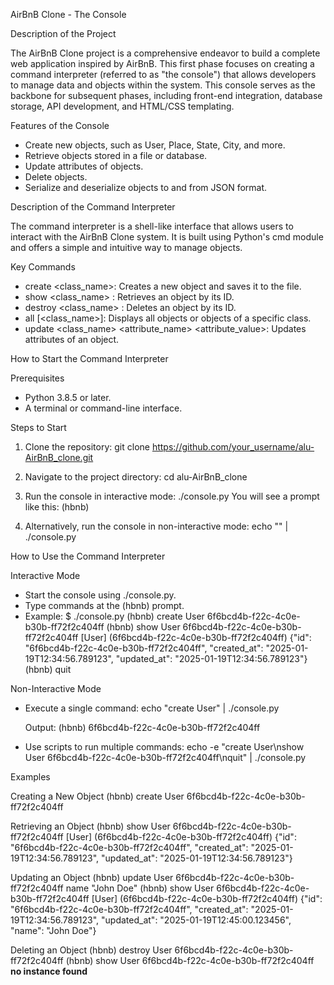 AirBnB Clone - The Console

Description of the Project

The AirBnB Clone project is a comprehensive endeavor to build a complete web application inspired by AirBnB. This first phase focuses on creating a command interpreter (referred to as "the console") that allows developers to manage data and objects within the system. This console serves as the backbone for subsequent phases, including front-end integration, database storage, API development, and HTML/CSS templating.

Features of the Console
- Create new objects, such as User, Place, State, City, and more.
- Retrieve objects stored in a file or database.
- Update attributes of objects.
- Delete objects.
- Serialize and deserialize objects to and from JSON format.

Description of the Command Interpreter

The command interpreter is a shell-like interface that allows users to interact with the AirBnB Clone system. It is built using Python's cmd module and offers a simple and intuitive way to manage objects.

Key Commands
- create <class_name>: Creates a new object and saves it to the file.
- show <class_name> <id>: Retrieves an object by its ID.
- destroy <class_name> <id>: Deletes an object by its ID.
- all [<class_name>]: Displays all objects or objects of a specific class.
- update <class_name> <id> <attribute_name> <attribute_value>: Updates attributes of an object.


How to Start the Command Interpreter

Prerequisites
- Python 3.8.5 or later.
- A terminal or command-line interface.

Steps to Start
1. Clone the repository:
   git clone https://github.com/your_username/alu-AirBnB_clone.git

2. Navigate to the project directory:
   cd alu-AirBnB_clone

3. Run the console in interactive mode:
   ./console.py
   You will see a prompt like this:
   (hbnb)

4. Alternatively, run the console in non-interactive mode:
   echo "<command>" | ./console.py


How to Use the Command Interpreter

Interactive Mode
- Start the console using ./console.py.
- Type commands at the (hbnb) prompt.
- Example:
  $ ./console.py
  (hbnb) create User
  6f6bcd4b-f22c-4c0e-b30b-ff72f2c404ff
  (hbnb) show User 6f6bcd4b-f22c-4c0e-b30b-ff72f2c404ff
  [User] (6f6bcd4b-f22c-4c0e-b30b-ff72f2c404ff) {"id": "6f6bcd4b-f22c-4c0e-b30b-ff72f2c404ff", "created_at": "2025-01-19T12:34:56.789123", "updated_at": "2025-01-19T12:34:56.789123"}
  (hbnb) quit


Non-Interactive Mode
- Execute a single command:
  echo "create User" | ./console.py
 
  Output:
  (hbnb) 6f6bcd4b-f22c-4c0e-b30b-ff72f2c404ff

- Use scripts to run multiple commands:
  echo -e "create User\nshow User 6f6bcd4b-f22c-4c0e-b30b-ff72f2c404ff\nquit" | ./console.py
  

Examples

Creating a New Object
(hbnb) create User
6f6bcd4b-f22c-4c0e-b30b-ff72f2c404ff


Retrieving an Object
(hbnb) show User 6f6bcd4b-f22c-4c0e-b30b-ff72f2c404ff
[User] (6f6bcd4b-f22c-4c0e-b30b-ff72f2c404ff) {"id": "6f6bcd4b-f22c-4c0e-b30b-ff72f2c404ff", "created_at": "2025-01-19T12:34:56.789123", "updated_at": "2025-01-19T12:34:56.789123"}


Updating an Object
(hbnb) update User 6f6bcd4b-f22c-4c0e-b30b-ff72f2c404ff name "John Doe"
(hbnb) show User 6f6bcd4b-f22c-4c0e-b30b-ff72f2c404ff
[User] (6f6bcd4b-f22c-4c0e-b30b-ff72f2c404ff) {"id": "6f6bcd4b-f22c-4c0e-b30b-ff72f2c404ff", "created_at": "2025-01-19T12:34:56.789123", "updated_at": "2025-01-19T12:45:00.123456", "name": "John Doe"}


Deleting an Object
(hbnb) destroy User 6f6bcd4b-f22c-4c0e-b30b-ff72f2c404ff
(hbnb) show User 6f6bcd4b-f22c-4c0e-b30b-ff72f2c404ff
**no instance found**


